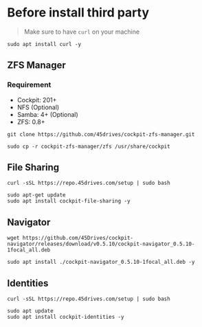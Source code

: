 # Before install third party

> Make sure to have `curl` on your machine

```shell
sudo apt install curl -y
```

## ZFS Manager
### Requirement
+ Cockpit: 201+
+ NFS (Optional)
+ Samba: 4+ (Optional)
+ ZFS: 0.8+

```shell
git clone https://github.com/45drives/cockpit-zfs-manager.git
```

```shell
sudo cp -r cockpit-zfs-manager/zfs /usr/share/cockpit
```

## File Sharing

```shell
curl -sSL https://repo.45drives.com/setup | sudo bash
```

```shell
sudo apt-get update
sudo apt install cockpit-file-sharing -y
```

## Navigator

```shell
wget https://github.com/45Drives/cockpit-navigator/releases/download/v0.5.10/cockpit-navigator_0.5.10-1focal_all.deb
```

```shell
sudo apt install ./cockpit-navigator_0.5.10-1focal_all.deb -y
```

## Identities

```shell
curl -sSL https://repo.45drives.com/setup | sudo bash
```

```shell
sudo apt update
sudo apt install cockpit-identities -y
```
